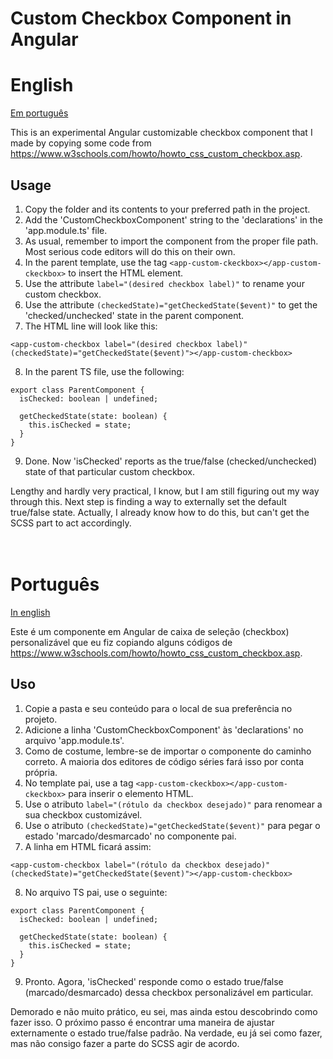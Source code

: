 
# Custom Checkbox Component in Angular

# English

[Em português](#português)

This is an experimental Angular customizable checkbox component that I made by copying some code from https://www.w3schools.com/howto/howto_css_custom_checkbox.asp.

## Usage

1. Copy the folder and its contents to your preferred path in the project.
2. Add the 'CustomCheckboxComponent' string to the 'declarations' in the 'app.module.ts' file.
3. As usual, remember to import the component from the proper file path. Most serious code editors will do this on their own.
4. In the parent template, use the tag `<app-custom-ckeckbox></app-custom-ckeckbox>` to insert the HTML element.
5. Use the attribute `label="(desired checkbox label)"` to rename your custom checkbox.
6. Use the attribute `(checkedState)="getCheckedState($event)"` to get the 'checked/unchecked' state in the parent component.
7. The HTML line will look like this:

```
<app-custom-checkbox label="(desired checkbox label)" (checkedState)="getCheckedState($event)"></app-custom-checkbox>
```

8. In the parent TS file, use the following:

```
export class ParentComponent {
  isChecked: boolean | undefined;

  getCheckedState(state: boolean) {
    this.isChecked = state;
  }
}
```

9.  Done. Now 'isChecked' reports as the true/false (checked/unchecked) state of that particular custom checkbox.

Lengthy and hardly very practical, I know, but I am still figuring out my way through this. Next step is finding a way to externally set the default true/false state. Actually, I already know how to do this, but can't get the SCSS part to act accordingly.
<br>
<br>
<br>

# Português

[In english](#english)

Este é um componente em Angular de caixa de seleção (checkbox) personalizável que eu fiz copiando alguns códigos de https://www.w3schools.com/howto/howto_css_custom_checkbox.asp.

## Uso

1. Copie a pasta e seu conteúdo para o local de sua preferência no projeto.
2. Adicione a linha 'CustomCheckboxComponent' às 'declarations' no arquivo 'app.module.ts'.
3. Como de costume, lembre-se de importar o componente do caminho correto. A maioria dos editores de código séries fará isso por conta própria.
4. No template pai, use a tag `<app-custom-ckeckbox></app-custom-ckeckbox>` para inserir o elemento HTML.
5. Use o atributo `label="(rótulo da checkbox desejado)"` para renomear a sua checkbox customizável.
6. Use o atributo `(checkedState)="getCheckedState($event)"` para pegar o estado 'marcado/desmarcado' no componente pai.
7. A linha em HTML ficará assim:

```
<app-custom-checkbox label="(rótulo da checkbox desejado)" (checkedState)="getCheckedState($event)"></app-custom-checkbox>
```

8. No arquivo TS pai, use o seguinte:

```
export class ParentComponent {
  isChecked: boolean | undefined;

  getCheckedState(state: boolean) {
    this.isChecked = state;
  }
}
```

9. Pronto. Agora, 'isChecked' responde como o estado true/false (marcado/desmarcado) dessa checkbox personalizável em particular.

Demorado e não muito prático, eu sei, mas ainda estou descobrindo como fazer isso. O próximo passo é encontrar uma maneira de ajustar externamente o estado true/false padrão. Na verdade, eu já sei como fazer, mas não consigo fazer a parte do SCSS agir de acordo.
